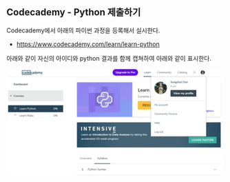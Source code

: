 ## Codecademy - Python 제출하기

Codecademy에서 아래의 파이썬 과정을 등록해서 실시한다.
- https://www.codecademy.com/learn/learn-python

아래와 같이 자신의 아이디와 python 결과를 함께 캡쳐하여 아래와 같이 표시한다.

![](codecademy.PNG)
